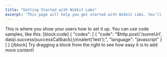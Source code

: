 ```yaml
---
title: "Getting Started with Wikkit Labs"
excerpt: "This page will help you get started with Wikkit Labs. You'll be up and running in a jiffy!"
---
```

This is where you show your users how to set it up. You can use code samples, like this:
[block:code]
{
  "codes": [
    {
      "code": "$http.post('/someUrl', data).success(successCallback);\n\nalert('test');",
      "language": "javascript"
    }
  ]
}
[/block]
Try dragging a block from the right to see how easy it is to add more content!